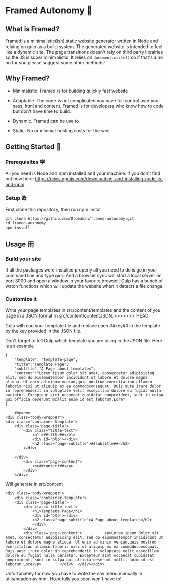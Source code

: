 # Framed Autonomy 🐼

## What is Framed?
Framed is a minimalistic(ish) static website generator written in Node and relying on gulp as a build system. The generated website is intended to feel like a dynamic site. The page transitions doesn't rely on third party librairies so the JS is super minimalistic. It relies on `document.write()` so if that's a no no for you please suggest some other methods!

## Why Framed?
- Minimalistic. Framed is for building quickly fast website 

- Adaptable. The code is not complicated you have full control over your sass, html and content. Framed is for developers who know how to code but don't have time to build.

- Dynamic. Framed can be use to 
- Static. No or minimal hosting costs for the win!

## Getting Started 🚀
### Prerequisites 学

All you need is Node and npm installed and your machine. If you don't find out how here: https://docs.npmjs.com/downloading-and-installing-node-js-and-npm.

### Setup 造

First clone this repository, then run npm install
```
git clone https://github.com/Otomakan/framed-autonomy.git
cd framed-autonomy
npm install
```

## Usage ⽤
### Build your site
If all the packages were installed properly all you need to do is go in your command line and type
```gulp```
And a browser sync will start a local server on port 3000 and open a window in your favorite browser.
Gulp has a bunch of watch functions which will update the website when it detects a file change

### Customize it 

Write your page templates in src/content/templates and the content of you page in a JSON format in src/content/contentJSON.
<<<<<<< HEAD

Gulp will read your template file and replace each ##key## in the template by the key provided in the JSON file. 

Don't forget to tell Gulp which template you are using in the JSON file. Here is an example 

```
{
	"template": "template-page",
	"title":"Template Page",
	"subtitle":"A Page about templates",
	"content":"Lorem ipsum dolor sit amet, consectetur adipisicing elit, sed do eiusmodtempor incididunt ut labore et dolore magna aliqua. Ut enim ad minim veniam,quis nostrud exercitation ullamco laboris nisi ut aliquip ex ea commodoconsequat. Duis aute irure dolor in reprehenderit in voluptate velit essecillum dolore eu fugiat nulla pariatur. Excepteur sint occaecat cupidatat nonproident, sunt in culpa qui officia deserunt mollit anim id est laborum.Lore"
}
```
```
	#headme 
<div class="body-wrapper">
<div class='container-template'>
	<div class='page-title'>
		<div class="title-text">
			<h1 >##title##</h1>
			<div id='blo'></div>
			<h2 class='page-subtitle'>##subtitle##</h2>
		</div>

	</div>
		<div class="page-content">
			<p>##content##</p>
		</div>
	</div>
```
Will generate in src/content
```
<div class='body-wrapper'>
	<div class='container-template'>	
	<div class='page-title'>
		<div class='title-text'>			
			<h1>Template Page</h1>			
			<div id='blo'></div>
			<h2 class='page-subtitle'>A Page about templates</h2>		
			</div>	
		</div>		
		<div class='page-content'>			<p>Lorem ipsum dolor sit amet, consectetur adipisicing elit, sed do eiusmodtempor incididunt ut labore et dolore magna aliqua. Ut enim ad minim veniam,quis nostrud exercitation ullamco laboris nisi ut aliquip ex ea commodoconsequat. Duis aute irure dolor in reprehenderit in voluptate velit essecillum dolore eu fugiat nulla pariatur. Excepteur sint occaecat cupidatat nonproident, sunt in culpa qui officia deserunt mollit anim id est laborum.Lore</p>		</div>	</div></div>
```

Unfortunately for now you have to write the  nav menu manually in utils/headernav.html. Hopefully you soon won't have to!

